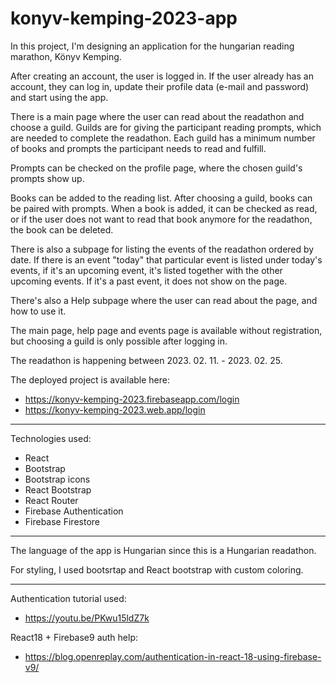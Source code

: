 # konyv-kemping-2023-app
In this project, I'm designing an application for the hungarian reading marathon, Könyv Kemping.

After creating an account, the user is logged in. If the user already has an account, they can log in, update their profile data (e-mail and password) and start using the app.

There is a main page where the user can read about the readathon and choose a guild. Guilds are for giving the participant reading prompts, which are needed to complete the readathon. Each guild has a minimum number of books and prompts the participant needs to read and fulfill.

Prompts can be checked on the profile page, where the chosen guild's prompts show up.

Books can be added to the reading list. After choosing a guild, books can be paired with prompts. When a book is added, it can be checked as read, or if the user does not want to read that book anymore for the readathon, the book can be deleted.

There is also a subpage for listing the events of the readathon ordered by date. If there is an event "today" that particular event is listed under today's events, if it's an upcoming event, it's listed together with the other upcoming events. If it's a past event, it does not show on the page.

There's also a Help subpage where the user can read about the page, and how to use it.

The main page, help page and events page is available without registration, but choosing a guild is only possible after logging in.

The readathon is happening between 2023. 02. 11. - 2023. 02. 25.

The deployed project is available here:
- https://konyv-kemping-2023.firebaseapp.com/login
- https://konyv-kemping-2023.web.app/login

------

Technologies used:
- React
- Bootstrap
- Bootstrap icons
- React Bootstrap
- React Router
- Firebase Authentication
- Firebase Firestore

------

The language of the app is Hungarian since this is a Hungarian readathon.

For styling, I used bootsrtap and React bootstrap with custom coloring.

------

Authentication tutorial used:
- https://youtu.be/PKwu15ldZ7k

React18 + Firebase9 auth help:
- https://blog.openreplay.com/authentication-in-react-18-using-firebase-v9/
